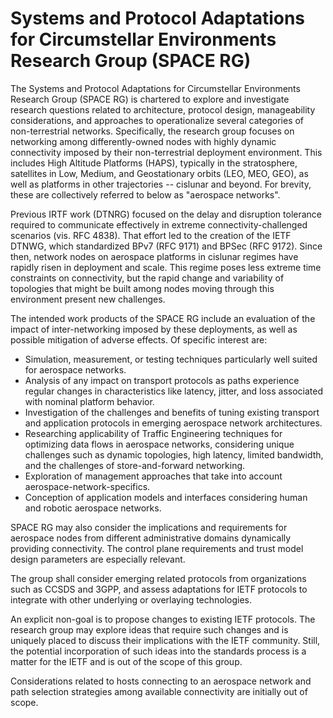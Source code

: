 # Systems and Protocol Adaptations for Circumstellar Environments Research Group (SPACE RG)

The Systems and Protocol Adaptations for Circumstellar Environments Research Group (SPACE RG) is chartered to explore and investigate research questions related to architecture, protocol design, manageability considerations, and approaches to operationalize several categories of non-terrestrial networks. Specifically, the research group focuses on networking among differently-owned nodes with highly dynamic connectivity imposed by their non-terrestrial deployment environment. This includes High Altitude Platforms (HAPS), typically in the stratosphere, satellites in Low, Medium, and Geostationary orbits (LEO, MEO, GEO), as well as platforms in other trajectories -- cislunar and beyond. For brevity, these are collectively referred to below as "aerospace networks".

Previous IRTF work (DTNRG) focused on the delay and disruption tolerance required to communicate effectively in extreme connectivity-challenged scenarios (vis. RFC 4838). That effort led to the creation of the IETF DTNWG, which standardized BPv7 (RFC 9171) and BPSec (RFC 9172). Since then, network nodes on aerospace platforms in cislunar regimes have rapidly risen in deployment and scale. This regime poses less extreme time constraints on connectivity, but the rapid change and variability of topologies that might be built among nodes moving through this environment present new challenges.

The intended work products of the SPACE RG include an evaluation of the impact of inter-networking imposed by these deployments, as well as possible mitigation of adverse effects. Of specific interest are:

* Simulation, measurement, or testing techniques particularly well suited for aerospace networks.
* Analysis of any impact on transport protocols as paths experience regular changes in characteristics like latency, jitter, and loss associated with nominal platform behavior.
* Investigation of the challenges and benefits of tuning existing transport and application protocols in emerging aerospace network architectures.
* Researching applicability of Traffic Engineering techniques for optimizing data flows in aerospace networks, considering unique challenges such as dynamic topologies, high latency, limited bandwidth, and the challenges of store-and-forward networking.
* Exploration of management approaches that take into account aerospace-network-specifics. 
* Conception of application models and interfaces considering human and robotic aerospace networks.

SPACE RG may also consider the implications and requirements for aerospace nodes from different administrative domains dynamically providing connectivity. The control plane requirements and trust model design parameters are especially relevant.

The group shall consider emerging related protocols from organizations such as CCSDS and 3GPP, and assess adaptations for IETF protocols to integrate with other underlying or overlaying technologies.

An explicit non-goal is to propose changes to existing IETF protocols. The research group may explore ideas that require such changes and is uniquely placed to discuss their implications with the IETF community. Still, the potential incorporation of such ideas into the standards process is a matter for the IETF and is out of the scope of this group.

Considerations related to hosts connecting to an aerospace network and path selection strategies among available connectivity are initially out of scope.
